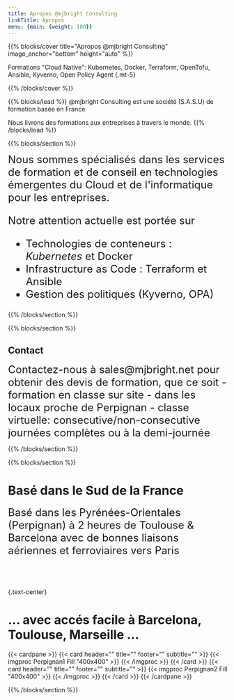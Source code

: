```yaml
---
title: Apropos @mjbright Consulting
linkTitle: Apropos
menu: {main: {weight: 100}}
---
```


{{% blocks/cover title="Apropos @mjbright Consulting" image_anchor="bottom" height="auto" %}}

Formations "Cloud Native": Kubernetes, Docker, Terraform, OpenTofu, Ansible, Kyverno, Open Policy Agent
{.mt-5}

{{% /blocks/cover %}}



{{% blocks/lead %}}
@mjbright Consulting est une société (S.A.S.U) de formation basée en France

Nous livrons des formations aux entreprises à travers le monde.
{{% /blocks/lead %}}

{{% blocks/section %}}

<font size=+2>
Nous sommes spécialisés dans les services de formation et de conseil en technologies émergentes du Cloud et de l'informatique pour les entreprises.

Notre attention actuelle est portée sur
- Technologies de conteneurs : *Kubernetes* et Docker
- Infrastructure as Code : Terraform et Ansible
- Gestion des politiques (Kyverno, OPA)
</font>
{{% /blocks/section %}}

{{% blocks/section %}}

## Contact

<font size=+2>
Contactez-nous à sales@mjbright.net pour obtenir des devis de formation, que ce soit
- formation en classe sur site
- dans les locaux proche de Perpignan
- classe virtuelle: consecutive/non-consecutive journées complètes ou à la demi-journée
</font>

{{% /blocks/section %}}

{{% blocks/section %}}

# Basé dans le Sud de la France

<font size=+2>
Basé dans les Pyrénées-Orientales (Perpignan) à 2 heures de Toulouse & Barcelona avec de bonnes liaisons aériennes et ferroviaires vers Paris
<br/>
<br/>
<br/>
</font>

{.text-center}

# ... avec accés facile à Barcelona, Toulouse, Marseille ...

{{< cardpane >}}
{{< card header="" title="" footer="" subtitle="" >}}
{{< imgproc Perpignan1 Fill "400x400" >}} {{< /imgproc >}}
{{< /card >}}
{{< card header="" title="" footer="" subtitle="" >}}
{{< imgproc Perpignan2 Fill "400x400" >}} {{< /imgproc >}}
{{< /card >}}
{{< /cardpane >}}

{{% /blocks/section %}}

